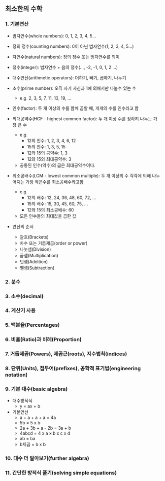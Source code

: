 ## 최소한의 수학

### 1. 기본연산
- 범자연수(whole numbers): 0, 1, 2, 3, 4, 5...
- 정의 정수(counting numbers): 0이 아닌 범자연수(1, 2, 3, 4, 5...)
- 자연수(natural numbers): 정의 정수 또는 범자연수를 의미
- 정수(integer): 범자연수 + 음의 정수(..., -2, -1, 0, 1, 2 ...)
- 대수연산(arithmetic operators): 더하기, 빼기, 곱하기, 나누기
- 소수(prime number): 오직 자기 자신과 1에 의해서만 나눌수 있는 수
    - e.g. 2, 3, 5, 7, 11, 13, 19, ...
  
- 인수(factor): 두 개 이상의 수를 함께 곱할 때, 개개의 수를 인수라고 함
- 최대공약수(HCF - highest common factor): 두 개 이상 수를 정확히 나누는 가장 큰 수
  - e.g. 
    - 12의 인수: 1, 2, 3, 4, 6, 12
    - 15의 인수: 1, 3, 5, 15
    - 12와 15의 공약수: 1, 3
    - 12와 15의 최대공약수: 3
  - 공통된 인수(약수)의 곱은 최대공약수이다.
  
- 최소공배수(LCM - lowest common multiple): 두 개 이상의 수 각각에 의해 나누어지는 가장 작은수를 최소공배수라고함
  - e.g. 
    - 12의 배수: 12, 24, 36, 48, 60, 72, ...
    - 15의 배수: 15, 30, 45, 60, 75, ...
    - 12와 15의 최소공배수: 60
  - 모든 인수들의 최대값을 곱한 값
  
- 연산의 순서
  - 괄호(Brackets)
  - 차수 또는 거듭제곱(order or power) 
  - 나눗셈(Division)
  - 곱셈(Multiplication)
  - 덧셈(Addition)
  - 뺄셈(Subtraction)
  
### 2. 분수

### 3. 소수(decimal)

### 4. 계산기 사용

### 5. 백분율(Percentages)

### 6. 비율(Ratio)과 비례(Proportion)

### 7. 거듭제곱(Powers), 제곱근(roots), 지수법칙(indices)

### 8. 단위(Units), 접두어(prefixes), 공학적 표기법(engineering notation)

### 9. 기본 대수(basic algebra)
- 대수방적식
  - y = ax + b
- 기본연산
  - a + a + a + a = 4a
  - 5b = 5 x b
  - 2a + 3b + a - 2b = 3a + b
  - 4abcd = 4 x a x b x c x d
  - ab = ba
  - b제곱 = b x b

### 10. 대수 더 알아보기(further algebra)

### 11. 간단한 방적식 풀기(solving simple equations)